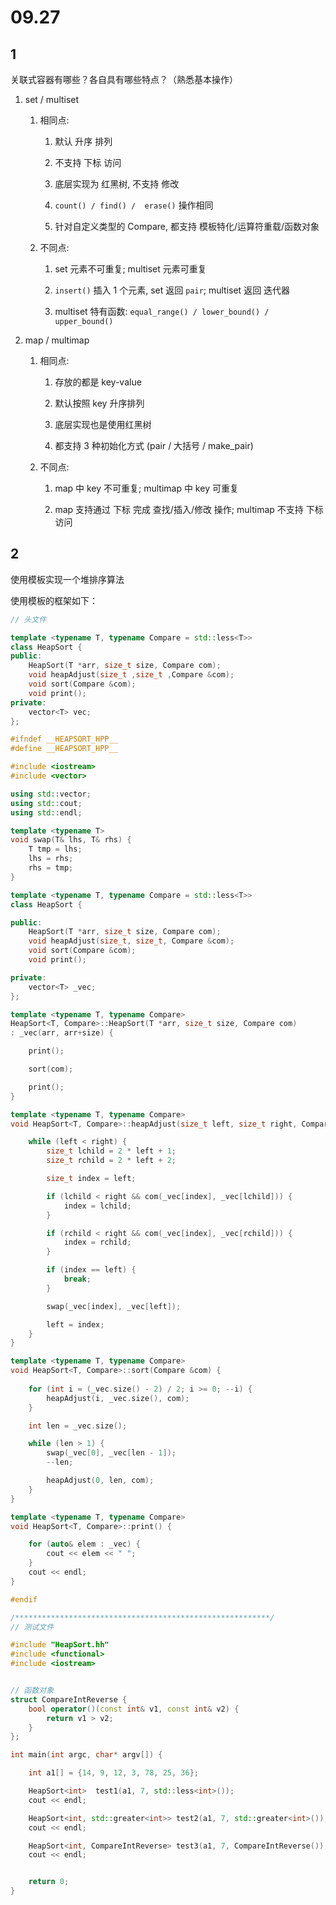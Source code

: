 # 09.27

## 1

关联式容器有哪些？各自具有哪些特点？（熟悉基本操作）

1. set / multiset

    1. 相同点:

        1. 默认 升序 排列

        2. 不支持 下标 访问

        3. 底层实现为 红黑树, 不支持 修改

        4. `count() / find() /  erase()` 操作相同

        5. 针对自定义类型的 Compare, 都支持 模板特化/运算符重载/函数对象

    2. 不同点:

        1. set 元素不可重复; multiset 元素可重复

        2. `insert()` 插入 1 个元素, set 返回 `pair`; multiset 返回 迭代器

        3. multiset 特有函数: `equal_range() / lower_bound() / upper_bound()`

2. map / multimap

    1. 相同点:

        1. 存放的都是 key-value

        2. 默认按照 key 升序排列

        3. 底层实现也是使用红黑树

        4. 都支持 3 种初始化方式 (pair / 大括号 / make_pair)

    2. 不同点:

        1. map 中 key 不可重复; multimap 中 key 可重复

        2. map 支持通过 下标 完成 查找/插入/修改 操作; multimap 不支持 下标 访问

## 2

使用模板实现一个堆排序算法

使用模板的框架如下：

```c++
// 头文件

template <typename T, typename Compare = std::less<T>> 
class HeapSort { 
public:  
    HeapSort(T *arr, size_t size, Compare com);  
    void heapAdjust(size_t ,size_t ,Compare &com);  
    void sort(Compare &com);  
    void print(); ​ 
private:  
    vector<T> vec; 
};
```

```c++
#ifndef __HEAPSORT_HPP__
#define __HEAPSORT_HPP__

#include <iostream>
#include <vector>

using std::vector;
using std::cout;
using std::endl;

template <typename T> 
void swap(T& lhs, T& rhs) {
    T tmp = lhs;
    lhs = rhs;
    rhs = tmp;
}

template <typename T, typename Compare = std::less<T>> 
class HeapSort { 

public:  
    HeapSort(T *arr, size_t size, Compare com);  
    void heapAdjust(size_t, size_t, Compare &com);  
    void sort(Compare &com);  
    void print();

private:  
    vector<T> _vec; 
};

template <typename T, typename Compare> 
HeapSort<T, Compare>::HeapSort(T *arr, size_t size, Compare com) 
: _vec(arr, arr+size) { 

    print();

    sort(com);

    print();
}

template <typename T, typename Compare> 
void HeapSort<T, Compare>::heapAdjust(size_t left, size_t right, Compare &com) {

    while (left < right) {
        size_t lchild = 2 * left + 1;
        size_t rchild = 2 * left + 2;

        size_t index = left;

        if (lchild < right && com(_vec[index], _vec[lchild])) {
            index = lchild;
        }

        if (rchild < right && com(_vec[index], _vec[rchild])) {
            index = rchild;
        }

        if (index == left) {
            break;
        }

        swap(_vec[index], _vec[left]);

        left = index;
    }
}

template <typename T, typename Compare> 
void HeapSort<T, Compare>::sort(Compare &com) {
    
    for (int i = (_vec.size() - 2) / 2; i >= 0; --i) {
        heapAdjust(i, _vec.size(), com);
    }

    int len = _vec.size();

    while (len > 1) {
        swap(_vec[0], _vec[len - 1]);
        --len;

        heapAdjust(0, len, com);
    }
}

template <typename T, typename Compare> 
void HeapSort<T, Compare>::print() {

    for (auto& elem : _vec) {
        cout << elem << " ";
    }
    cout << endl;
}

#endif

/*********************************************************/
// 测试文件

#include "HeapSort.hh"
#include <functional>
#include <iostream>


// 函数对象
struct CompareIntReverse {
    bool operator()(const int& v1, const int& v2) {
        return v1 > v2;
    }
};

int main(int argc, char* argv[]) {

    int a1[] = {14, 9, 12, 3, 78, 25, 36};

    HeapSort<int>  test1(a1, 7, std::less<int>());
    cout << endl;

    HeapSort<int, std::greater<int>> test2(a1, 7, std::greater<int>());
    cout << endl;

    HeapSort<int, CompareIntReverse> test3(a1, 7, CompareIntReverse());
    cout << endl;


    return 0;
}


```
